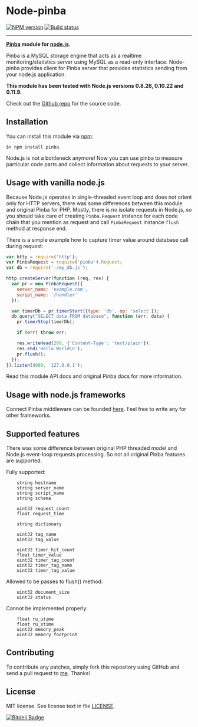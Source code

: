 Node-pinba
==========

[![NPM version][NPM version image]][NPM version URL] [![Build status][Build status image]][Build status URL]

-----

**[Pinba] module for [node.js].**

Pinba is a MySQL storage engine that acts as a realtime monitoring/statistics server
using MySQL as a read-only interface.
Node-pinba provides client for Pinba server that provides statistics sending from your node.js application.

**This module has been tested with Node.js versions 0.8.26, 0.10.22 and 0.11.9.**

Check out the [Github repo] for the source code.

[Pinba]: http://pinba.org/
[node.js]: http://nodejs.org/

[NPM version image]: https://badge.fury.io/js/pinba.png
[NPM version URL]: http://badge.fury.io/js/pinba
[Build status image]: https://secure.travis-ci.org/Sannis/node-pinba.png?branch=master
[Build status URL]: http://travis-ci.org/Sannis/node-pinba

[Github repo]: https://github.com/Sannis/node-pinba


Installation
------------

You can install this module via [npm]:

    $> npm install pinba

Node.js is not a bottleneck anymore! Now you can use pinba to measure particular code parts
and collect information about requests to your server.

[npm]: https://github.com/isaacs/npm


Usage with vanilla node.js
--------------------------

Because Node.js operates in single-threaded event loop and does not orient only for HTTP servers,
there was some differences between this module and original Pinba for PHP. Mostly, there is no
isolate requests in Node.js, so you should take care of creating `Pinba.Request` instance
for each code chain that you mention as request and call `PinbaRequest` instance `flush` method at response end.

There is a simple example how to capture timer value around database call during request:

```js
var http = require('http');
var PinbaRequest = require('pinba').Request;
var db = require('./my_db.js');

http.createServer(function (req, res) {
  var pr = new PinbaRequest({
    server_name: 'example.com',
    script_name: '/handler'
  });

  var timerDb = pr.timerStart({type: 'db', op: 'select'});
  db.query("SELECT data FROM database", function (err, data) {
    pr.timerStop(timerDb);

    if (err) throw err;

    res.writeHead(200, {'Content-Type': 'text/plain'});
    res.end('Hello World\n');
    pr.flush();
  });
}).listen(8080, '127.0.0.1');
```

Read this module API docs and original Pinba docs for more information.


Usage with node.js frameworks
-----------------------------

Connect Pinba middleware can be founded [here]. Feel free to write any for other frameworks.

[here]: https://github.com/Sannis/connect-pinba


Supported features
------------------

There was some difference between original PHP threaded model and Node.js event-loop requests processing.
So not all original Pinba features are supported.

Fully supported:

```
    string hostname
    string server_name
    string script_name
    string schema

    uint32 request_count
    float request_time

    string dictionary

    uint32 tag_name
    uint32 tag_value

    uint32 timer_hit_count
    float timer_value
    uint32 timer_tag_count
    uint32 timer_tag_name
    uint32 timer_tag_value
```

Allowed to be passes to flush() method:

```
    uint32 document_size
    uint32 status
```

Cannot be implemented properly:

```
    float ru_utime
    float ru_stime
    uint32 memory_peak
    uint32 memory_footprint
```


Contributing
------------

To contribute any patches, simply fork this repository using GitHub
and send a pull request to [me](https://github.com/Sannis). Thanks!


License
-------

MIT license. See license text in file [LICENSE](https://github.com/Sannis/node-pinba/blob/master/LICENSE).


[![Bitdeli Badge](https://d2weczhvl823v0.cloudfront.net/Sannis/node-pinba/trend.png)](https://bitdeli.com/free "Bitdeli Badge")

